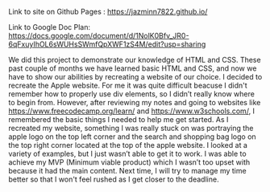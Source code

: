 Link to site on Github Pages : https://jazminn7822.github.io/

Link to Google Doc Plan: https://docs.google.com/document/d/1NolK0Bfv_JR0-6qFxuyIhOL6sWUHsSWmfQpXWF1zS4M/edit?usp=sharing

We did this project to demonstrate our knowledge of HTML and CSS. These past couple of months we have learned basic HTML and CSS, and now we have to show our abilities by recreating a website of our choice. I decided to recreate the Apple website. For me it was quite difficult beacuse I didn't remember how to properly use div elements, so I didn’t really know where to begin from. However, after reviewing my notes and going to websites like https://www.freecodecamp.org/learn/ and https://www.w3schools.com/, I remembered the basic things I needed to help me get started. As I recreated my website, something I was really stuck on was portraying the  apple logo on the top left corner and the search and shopping bag logo on the top right corner located at the top of the apple website. I looked at a variety of examples, but I just wasn’t able to get it to work. I was able to achieve my MVP (Minimum viable product) which I wasn’t too upset with because it had the main content. Next time, I will try to manage my time better so that I won't feel rushed as I get closer to the deadline.

